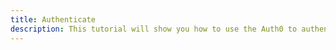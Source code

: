 ```yaml
---
title: Authenticate
description: This tutorial will show you how to use the Auth0 to authenticate and authorize your Firebase services.
---
```



